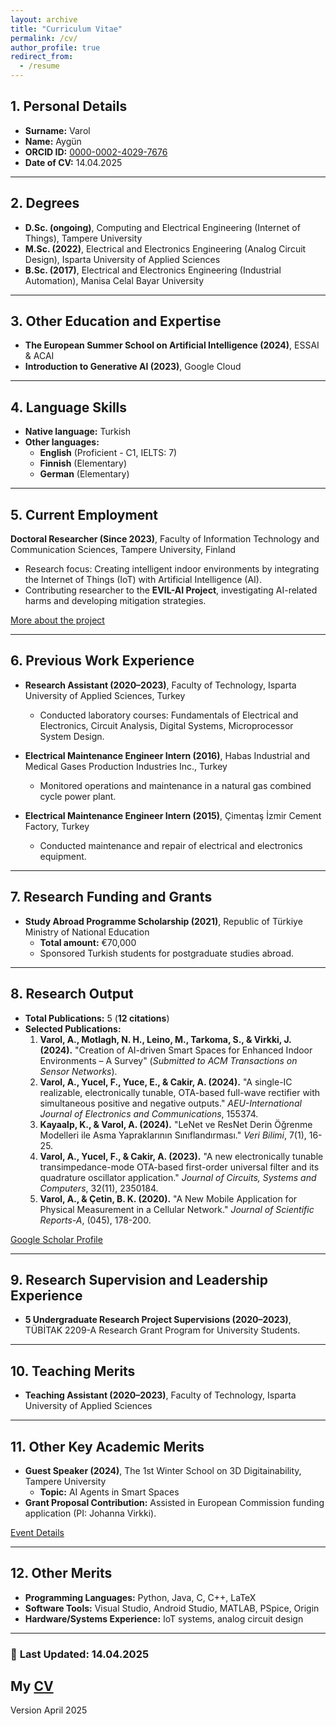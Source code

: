 ```yaml
---
layout: archive
title: "Curriculum Vitae"
permalink: /cv/
author_profile: true
redirect_from:
  - /resume
---
```


## 1. Personal Details

- **Surname:** Varol  
- **Name:** Aygün  
- **ORCID ID:** [0000-0002-4029-7676](https://orcid.org/0000-0002-4029-7676)  
- **Date of CV:** 14.04.2025  

---

## 2. Degrees

- **D.Sc. (ongoing)**, Computing and Electrical Engineering (Internet of Things), Tampere University  
- **M.Sc. (2022)**, Electrical and Electronics Engineering (Analog Circuit Design), Isparta University of Applied Sciences  
- **B.Sc. (2017)**, Electrical and Electronics Engineering (Industrial Automation), Manisa Celal Bayar University  

---

## 3. Other Education and Expertise

- **The European Summer School on Artificial Intelligence (2024)**, ESSAI & ACAI  
- **Introduction to Generative AI (2023)**, Google Cloud  

---

## 4. Language Skills

- **Native language:** Turkish  
- **Other languages:**
  - **English** (Proficient - C1, IELTS: 7)  
  - **Finnish** (Elementary)  
  - **German** (Elementary)  

---

## 5. Current Employment

**Doctoral Researcher (Since 2023)**, Faculty of Information Technology and Communication Sciences, Tampere University, Finland  
- Research focus: Creating intelligent indoor environments by integrating the Internet of Things (IoT) with Artificial Intelligence (AI).  
- Contributing researcher to the **EVIL-AI Project**, investigating AI-related harms and developing mitigation strategies.  

[More about the project](https://www.tuni.fi/en/news/jane-and-aatos-erkko-foundation-grants-eu1-4-million-advance-expertise-managing-dark-side-ai)  

---

## 6. Previous Work Experience

- **Research Assistant (2020–2023)**, Faculty of Technology, Isparta University of Applied Sciences, Turkey  
  - Conducted laboratory courses: Fundamentals of Electrical and Electronics, Circuit Analysis, Digital Systems, Microprocessor System Design.  

- **Electrical Maintenance Engineer Intern (2016)**, Habas Industrial and Medical Gases Production Industries Inc., Turkey  
  - Monitored operations and maintenance in a natural gas combined cycle power plant.  

- **Electrical Maintenance Engineer Intern (2015)**, Çimentaş İzmir Cement Factory, Turkey  
  - Conducted maintenance and repair of electrical and electronics equipment.  

---

## 7. Research Funding and Grants

- **Study Abroad Programme Scholarship (2021)**, Republic of Türkiye Ministry of National Education  
  - **Total amount:** €70,000  
  - Sponsored Turkish students for postgraduate studies abroad.  

---

## 8. Research Output

- **Total Publications:** 5 (**12 citations**)  
- **Selected Publications:**  
  1. **Varol, A., Motlagh, N. H., Leino, M., Tarkoma, S., & Virkki, J. (2024).** "Creation of AI-driven Smart Spaces for Enhanced Indoor Environments – A Survey" (*Submitted to ACM Transactions on Sensor Networks*).  
  2. **Varol, A., Yucel, F., Yuce, E., & Cakir, A. (2024).** "A single-IC realizable, electronically tunable, OTA-based full-wave rectifier with simultaneous positive and negative outputs." *AEU-International Journal of Electronics and Communications*, 155374.  
  3. **Kayaalp, K., & Varol, A. (2024).** "LeNet ve ResNet Derin Öğrenme Modelleri ile Asma Yapraklarının Sınıflandırması." *Veri Bilimi*, 7(1), 16-25.  
  4. **Varol, A., Yucel, F., & Cakir, A. (2023).** "A new electronically tunable transimpedance-mode OTA-based first-order universal filter and its quadrature oscillator application." *Journal of Circuits, Systems and Computers*, 32(11), 2350184.  
  5. **Varol, A., & Çetin, B. K. (2020).** "A New Mobile Application for Physical Measurement in a Cellular Network." *Journal of Scientific Reports-A*, (045), 178-200.  

[Google Scholar Profile](https://scholar.google.com/citations?user=ZDw8uCkAAAAJ&hl=en&oi=ao)  

---

## 9. Research Supervision and Leadership Experience

- **5 Undergraduate Research Project Supervisions (2020–2023)**, TÜBİTAK 2209-A Research Grant Program for University Students.  

---

## 10. Teaching Merits

- **Teaching Assistant (2020–2023)**, Faculty of Technology, Isparta University of Applied Sciences  

---

## 11. Other Key Academic Merits

- **Guest Speaker (2024)**, The 1st Winter School on 3D Digitainability, Tampere University  
  - **Topic:** AI Agents in Smart Spaces  
- **Grant Proposal Contribution:** Assisted in European Commission funding application (PI: Johanna Virkki).  

[Event Details](https://www.tuni.fi/en/news/1st-winter-school-3d-digitainability-exploring-combined-effects-digitalization-sustainability)  

---

## 12. Other Merits

- **Programming Languages:** Python, Java, C, C++, LaTeX  
- **Software Tools:** Visual Studio, Android Studio, MATLAB, PSpice, Origin  
- **Hardware/Systems Experience:** IoT systems, analog circuit design  

---

### 📌 **Last Updated:** 14.04.2025

My [CV](https://aygunvarol.github.io/files/Aygun_CV.pdf)
------
Version April 2025

<!-- 
Education
======
* Ph.D in Version Control Theory, GitHub University, 2018 (expected)
* M.S. in Jekyll, GitHub University, 2014
* B.S. in GitHub, GitHub University, 2012

Work experience
======
* Spring 2024: Academic Pages Collaborator
  * Github University
  * Duties includes: Updates and improvements to template
  * Supervisor: The Users

* Fall 2015: Research Assistant
  * Github University
  * Duties included: Merging pull requests
  * Supervisor: Professor Hub

* Summer 2015: Research Assistant
  * Github University
  * Duties included: Tagging issues
  * Supervisor: Professor Git
  
Skills
======
* Skill 1
* Skill 2
  * Sub-skill 2.1
  * Sub-skill 2.2
  * Sub-skill 2.3
* Skill 3

Publications
======
  <ul>{% for post in site.publications reversed %}
    {% include archive-single-cv.html %}
  {% endfor %}</ul>
  
Talks
======
  <ul>{% for post in site.talks reversed %}
    {% include archive-single-talk-cv.html  %}
  {% endfor %}</ul>
  
Teaching
======
  <ul>{% for post in site.teaching reversed %}
    {% include archive-single-cv.html %}
  {% endfor %}</ul>
  
Service and leadership
======
* Currently signed in to 43 different slack teams
-->
